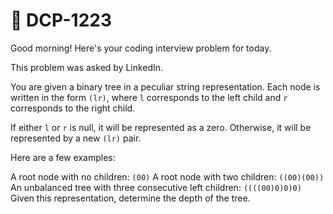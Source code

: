 # **📌 DCP-1223** 

Good morning! Here's your coding interview problem for today.

This problem was asked by LinkedIn.

You are given a binary tree in a peculiar string representation. Each node is written in the form `(lr)`, where `l` corresponds to the left child and `r` corresponds to the right child.

If either `l` or `r` is null, it will be represented as a zero. Otherwise, it will be represented by a new `(lr)` pair.

Here are a few examples:

A root node with no children: `(00)`
A root node with two children: `((00)(00))`
An unbalanced tree with three consecutive left children: `((((00)0)0)0)`
Given this representation, determine the depth of the tree.
